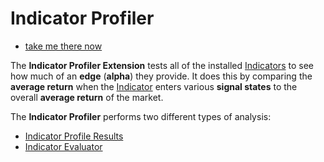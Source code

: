 ﻿# Indicator Profiler

 - [take me there now](extension:IndicatorProfiler)

The **Indicator Profiler Extension** tests all of the installed [Indicators](Indicators) to 
see how much of an **edge** (**alpha**) they provide. It does this by comparing the **average 
return** when the [Indicator](Indicators) enters various **signal states** to the overall 
**average return** of the market.

The **Indicator Profiler** performs two different types of analysis:

 - [Indicator Profile Results](AnalyzeAllIndicators)
 - [Indicator Evaluator](IndicatorEvaluator)

  